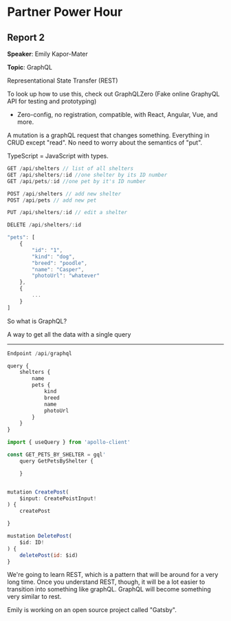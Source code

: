 # Partner Power Hour

## Report 2

**Speaker**: Emily Kapor-Mater

**Topic**: GraphQL

Representational State Transfer (REST)



To look up how to use this, check out GraphQLZero (Fake online GraphyQL API for testing and prototyping)
* Zero-config, no registration, compatible, with React, Angular, Vue, and more.

A mutation is a graphQL request that changes something. Everything in CRUD except "read". No need to worry about the semantics of "put".


TypeScript = JavaScript with types.

```js
GET /api/shelters // list of all shelters
GET /api/shelters/:id //one shelter by its ID number
GET /api/pets/:id //one pet by it's ID number

POST /api/shelters // add new shelter
POST /api/pets // add new pet

PUT /api/shelters/:id // edit a shelter

DELETE /api/shelters/:id

"pets": [
    {
        "id": "1",
        "kind": "dog",
        "breed": "poodle",
        "name": "Casper",
        "photoUrl": "whatever"
    }, 
    {
        ...
    }
]
```

So what is GraphQL?

A way to get all the data with a single query

__________________________________

```js
Endpoint /api/graphql

query {
    shelters {
        name
        pets {
            kind
            breed
            name
            photoUrl
        }
    }
}
```

```js
import { useQuery } from 'apollo-client'

const GET_PETS_BY_SHELTER = gql'
    query GetPetsByShelter {

    }

```
```js

mutation CreatePost(
    $input: CreatePoistInput!
) {
    createPost

}
```

```js
mustation DeletePost(
    $id: ID!
) {
    deletePost(id: $id)
}
```

We're going to learn REST, which is a pattern that will be around for a very long time. Once you understand REST, though, it will be a lot easier to transition into something like graphQL. GraphQL will become something very similar to rest.

Emily is working on an open source project called "Gatsby".
